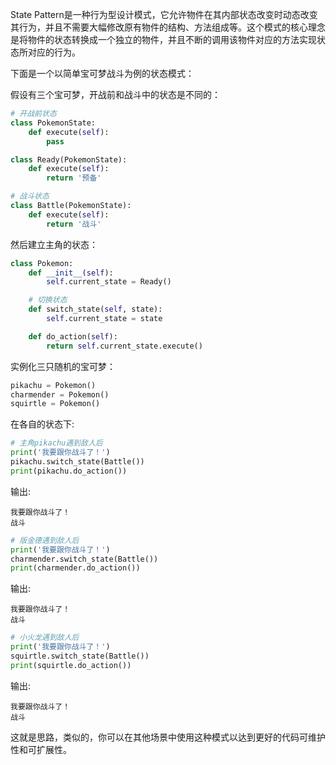 

State Pattern是一种行为型设计模式，它允许物件在其内部状态改变时动态改变其行为，并且不需要大幅修改原有物件的结构、方法组成等。这个模式的核心理念是将物件的状态转换成一个独立的物件，并且不断的调用该物件对应的方法实现状态所对应的行为。

下面是一个以简单宝可梦战斗为例的状态模式：

假设有三个宝可梦，开战前和战斗中的状态是不同的：

```python
# 开战前状态
class PokemonState:
    def execute(self):
        pass

class Ready(PokemonState):
    def execute(self):
        return '预备'

# 战斗状态
class Battle(PokemonState):
    def execute(self):
        return '战斗'
```

然后建立主角的状态：

```python
class Pokemon:
    def __init__(self):
        self.current_state = Ready()

    # 切换状态
    def switch_state(self, state):
        self.current_state = state

    def do_action(self):
        return self.current_state.execute()

```

实例化三只随机的宝可梦：

```python
pikachu = Pokemon()
charmender = Pokemon()
squirtle = Pokemon()
```

在各自的状态下:

```python
# 主角pikachu遇到敌人后
print('我要跟你战斗了！')
pikachu.switch_state(Battle())
print(pikachu.do_action())
```
输出:
```
我要跟你战斗了！
战斗
```

```python
# 版金德遇到敌人后
print('我要跟你战斗了！')
charmender.switch_state(Battle())
print(charmender.do_action())
```
输出:
```
我要跟你战斗了！
战斗
```

```python
# 小火龙遇到敌人后
print('我要跟你战斗了！')
squirtle.switch_state(Battle())
print(squirtle.do_action())
```
输出:
```
我要跟你战斗了！
战斗
```

这就是思路，类似的，你可以在其他场景中使用这种模式以达到更好的代码可维护性和可扩展性。